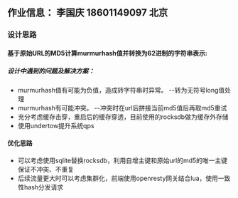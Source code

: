 ## 作业信息： 李国庆 18601149097 北京

### 设计思路

#### 基于原始URL的MD5计算murmurhash值并转换为62进制的字符串表示:
##### 设计中遇到的问题及解决方案：
- murmurhash值有可能为负值，造成转字符串时异常。 --转为无符号long值处理
- murmurhash有可能冲突。 --冲突时在url后拼接当前md5值后再取md5重试
- 充分考虑缓存击穿，重启后的缓存穿透，目前使用的rocksdb做为缓存外存储
- 使用undertow提升系统qps

#### 优化思路 
- 可以考虑使用sqlite替换rocksdb，利用自增主键和原始url的md5的唯一主键保证不冲突、不重复
- 后续流量更大时可以考虑集群化，前端使用openresty网关结合lua，使用一致性hash分发请求